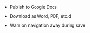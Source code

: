 

- Publish to Google Docs

- Download as Word, PDF, etc.d

- Warn on navigation away during save













